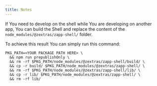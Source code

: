 ```yaml
---
title: Notes
---
```


If You need to develop on the shell while You are developing on another app, You can build the Shell and replace the content of the `node_modules/@zextras/zapp-shell/` folder.

To achieve this result You can simply run this command:
```shell script
PKG_PATH=<YOUR PACKAGE PATH HERE> \
  && npm run prepublishOnly \
  && rm -rf $PKG_PATH/node_modules/@zextras/zapp-shell/build/ \
  && cp -r build/ $PKG_PATH/node_modules/@zextras/zapp-shell/ \
  && rm -rf $PKG_PATH/node_modules/@zextras/zapp-shell/lib/ \
  && cp -r lib/ $PKG_PATH/node_modules/@zextras/zapp-shell/ \
  && rm -rf lib/
```
